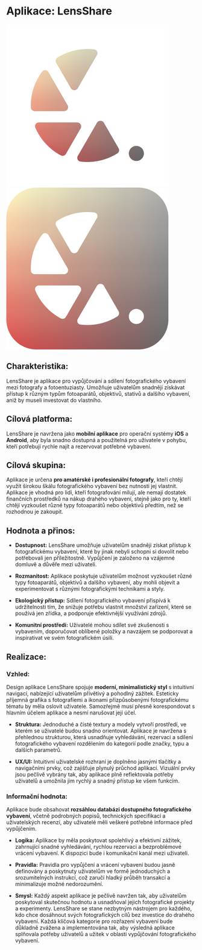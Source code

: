# Aplikace: LensShare
![Ikona 1](/icons/icon1.png)
![Ikona 2](/icons/icon2.png)


## Charakteristika:

LensShare je aplikace pro vypůjčování a sdílení fotografického vybavení mezi fotografy a fotoentuziasty. Umožňuje uživatelům snadněji získávat přístup k různým typům fotoaparátů, objektivů, stativů a dalšího vybavení, aniž by museli investovat do vlastního.

## Cílová platforma:

LensShare je navržena jako **mobilní aplikace** pro operační systémy **iOS** a **Android**, aby byla snadno dostupná a použitelná pro uživatele v pohybu, kteří potřebují rychle najít a rezervovat potřebné vybavení.

## Cílová skupina:

Aplikace je určena **pro amatérské i profesionální fotografy**, kteří chtějí využít širokou škálu fotografického vybavení bez nutnosti jej vlastnit. Aplikace je vhodná pro lidi, kteří fotografování milují, ale nemají dostatek finančních prostředků na nákup drahého vybavení, stejně jako pro ty, kteří chtějí vyzkoušet různé typy fotoaparátů nebo objektivů předtím, než se rozhodnou je zakoupit.

## Hodnota a přinos:

- **Dostupnost:** LensShare umožňuje uživatelům snadněji získat přístup k fotografickému vybavení, které by jinak nebyli schopni si dovolit nebo potřebovali jen příležitostně. Vypůjčení je založeno na vzájemné domluvě a důvěře mezi uživateli.

- **Rozmanitost:** Aplikace poskytuje uživatelům možnost vyzkoušet různé typy fotoaparátů, objektivů a dalšího vybavení, aby mohli objevit a experimentovat s různými fotografickými technikami a styly.

- **Ekologický přístup:** Sdílení fotografického vybavení přispívá k udržitelnosti tím, že snižuje potřebu vlastnit množství zařízení, které se používá jen zřídka, a podporuje efektivnější využívání zdrojů.

- **Komunitní prostředí:** Uživatelé mohou sdílet své zkušenosti s vybavením, doporučovat oblíbené položky a navzájem se podporovat a inspirativat ve svém fotografickém úsilí.

## Realizace:

### Vzhled:
Design aplikace LensShare spojuje **moderní, minimalistický styl** s intuitivní navigací, nabízející uživatelům přívětivý a pohodlný zážitek. Esteticky příjemná grafika s fotografiemi a ikonami přizpůsobenými fotografickému tématu by měla oslovit uživatele. Samozřejmě musí přesně korespondovat s hlavním účelem aplikace a nesmí narušovat její účel.

- **Struktura:** Jednoduché a čisté textury a modely vytvoří prostředí, ve kterém se uživatelé budou snadno orientovat. Aplikace je navržena s přehlednou strukturou, která usnadňuje vyhledávání, rezervaci a sdílení fotografického vybavení rozdělením do kategorií podle značky, typu a dalších parametrů.

- **UX/UI:** Intuitivní uživatelské rozhraní je doplněno jasnými tlačítky a navigačními prvky, což zajišťuje plynulý průchod aplikací. Vizuální prvky jsou pečlivě vybrány tak, aby aplikace plně reflektovala potřeby uživatelů a umožnila jim rychlý a snadný přístup ke všem funkcím.

### Informační hodnota:
Aplikace bude obsahovat **rozsáhlou databázi dostupného fotografického vybavení**, včetně podrobných popisů, technických specifikací a uživatelských recenzí, aby uživatelé měli veškeré potřebné informace před vypůjčením.

- **Logika:** Aplikace by měla poskytovat spolehlivý a efektivní zážitek, zahrnující snadné vyhledávání, rychlou rezervaci a bezproblémové vrácení vybavení. K dispozici bude i komunikační kanál mezi uživateli.

- **Pravidla:** Pravidla pro vypůjčení a vrácení vybavení budou jasně definovány a poskytnuty uživatelům ve formě jednoduchých a srozumitelných instrukcí, což zaručí hladký průběh transakcí a minimalizuje možné nedorozumění.

- **Smysl:** Každý aspekt aplikace je pečlivě navržen tak, aby uživatelům poskytoval skutečnou hodnotu a usnadňoval jejich fotografické projekty a experimenty. LensShare se stane nezbytným nástrojem pro každého, kdo chce dosáhnout svých fotografických cílů bez investice do drahého vybavení. Každá klíčová kategorie pro rozřazení vybavení bude důkladně zvážena a implementována tak, aby výsledná aplikace splňovala potřeby uživatelů a užitek v oblasti vypůjčování fotografického vybavení.